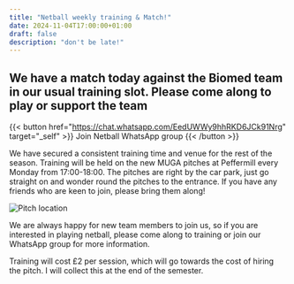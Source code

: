 ```yaml
---
title: "Netball weekly training & Match!"
date: 2024-11-04T17:00:00+01:00
draft: false
description: "don't be late!"
---
```


## We have a match today against the Biomed team in our usual training slot. Please come along to play or support the team

{{< button href="https://chat.whatsapp.com/EedUWWy9hhRKD6JCk91Nrg" target="_self" >}}
Join Netball WhatsApp group
{{< /button >}}

We have secured a consistent training time and venue for the rest of the season. Training will be held on the new MUGA pitches at Peffermill every Monday from 17:00-18:00. The pitches are right by the car park, just go straight on and wonder round the pitches to the entrance. If you have any friends who are keen to join, please bring them along!

![Pitch location](netballpitchlocation.png)

We are always happy for new team members to join us, so if you are interested in playing netball, please come along to training or join our WhatsApp group for more information.

Training will cost £2 per session, which will go towards the cost of hiring the pitch. I will collect this at the end of the semester.
